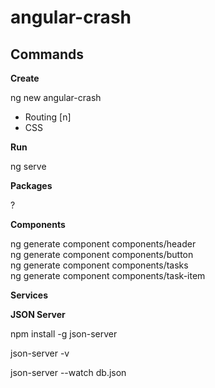 # angular-crash

## Commands

**Create**

ng new angular-crash

- Routing [n]
- CSS

**Run**

ng serve

**Packages**

?

**Components**

ng generate component components/header<br>
ng generate component components/button<br>
ng generate component components/tasks<br>
ng generate component components/task-item

**Services**



**JSON Server**

npm install -g json-server

json-server -v

json-server --watch db.json































